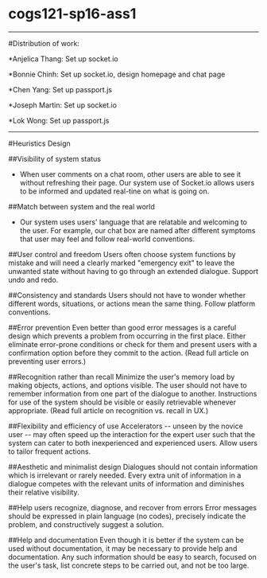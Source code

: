 # cogs121-sp16-ass1
------------------------------------------------------------------- 
#Distribution of work: 

*Anjelica Thang: Set up socket.io

*Bonnie Chinh: Set up socket.io, design homepage and chat page 

*Chen Yang: Set up passport.js

*Joseph Martin: Set up socket.io

*Lok Wong: Set up passport.js
 
------------------------------------------------------------------- 
#Heuristics Design 

##Visibility of system status
- When user comments on a chat room, other users are able to see it without refreshing their page. Our system use of Socket.io allows users to be informed and updated real-tine on what is going on. 
 
##Match between system and the real world
- Our system uses users' language that are relatable and welcoming to the user. For example, our chat box are named after different symptoms that user may feel and follow real-world conventions. 

##User control and freedom
Users often choose system functions by mistake and will need a clearly marked "emergency exit" to leave the unwanted state without having to go through an extended dialogue. Support undo and redo.
 
##Consistency and standards
Users should not have to wonder whether different words, situations, or actions mean the same thing. Follow platform conventions.
 
##Error prevention
Even better than good error messages is a careful design which prevents a problem from occurring in the first place. Either eliminate error-prone conditions or check for them and present users with a confirmation option before they commit to the action.
(Read full article on preventing user errors.)
 
##Recognition rather than recall
Minimize the user's memory load by making objects, actions, and options visible. The user should not have to remember information from one part of the dialogue to another. Instructions for use of the system should be visible or easily retrievable whenever appropriate.
(Read full article on recognition vs. recall in UX.)
 
##Flexibility and efficiency of use
Accelerators -- unseen by the novice user -- may often speed up the interaction for the expert user such that the system can cater to both inexperienced and experienced users. Allow users to tailor frequent actions.
 
##Aesthetic and minimalist design
Dialogues should not contain information which is irrelevant or rarely needed. Every extra unit of information in a dialogue competes with the relevant units of information and diminishes their relative visibility.
 
##Help users recognize, diagnose, and recover from errors
Error messages should be expressed in plain language (no codes), precisely indicate the problem, and constructively suggest a solution.
 
##Help and documentation
Even though it is better if the system can be used without documentation, it may be necessary to provide help and documentation. Any such information should be easy to search, focused on the user's task, list concrete steps to be carried out, and not be too large. 